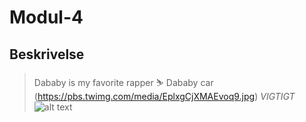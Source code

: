 # Modul-4
## Beskrivelse
> Dababy is my favorite rapper ⛷️
> Dababy car (https://pbs.twimg.com/media/EplxgCjXMAEvoq9.jpg) *VIGTIGT*
![alt text](https://www.thesun.co.uk/wp-content/uploads/2017/02/nintchdbpict000000381368.jpg)